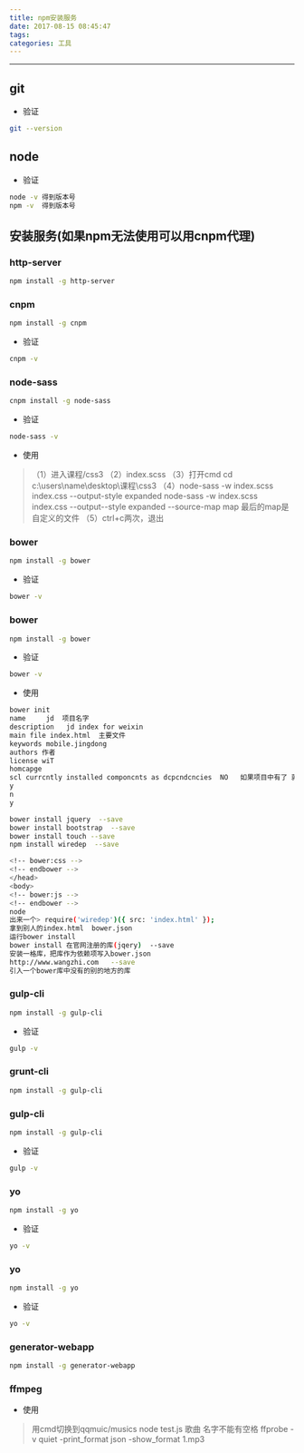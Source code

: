 ```yaml
---
title: npm安装服务
date: 2017-08-15 08:45:47
tags:
categories: 工具
---
```

------

<!-- more -->
## git

* 验证
```bash
git --version
```

## node

* 验证
```bash
node -v 得到版本号
npm -v  得到版本号
```

## 安装服务(如果npm无法使用可以用cnpm代理)

### http-server
```bash
npm install -g http-server
```

### cnpm
```bash
npm install -g cnpm
```
* 验证
```bash
cnpm -v
```
### node-sass
```bash
cnpm install -g node-sass
```
* 验证
```bash
node-sass -v
```
* 使用
>（1）进入课程/css3
>（2）index.scss
>（3）打开cmd  cd  c:\users\name\desktop\课程\css3
>（4）node-sass -w index.scss index.css --output-style expanded
> node-sass -w  index.scss index.css --output--style expanded  --source-map  map  最后的map是自定义的文件
>（5）ctrl+c两次，退出

### bower
```bash
npm install -g bower
```
* 验证
```bash
bower -v
```

### bower
```bash
npm install -g bower
```
* 验证
```bash
bower -v
```
* 使用
```bash
bower init
name     jd  项目名字
description   jd index for weixin
main file index.html  主要文件
keywords mobile.jingdong
authors 作者
license wiT
homcapge
scl currcntly installed componcnts as dcpcndcncies  NO   如果项目中有了 就yes
y
n
y

bower install jquery  --save
bower install bootstrap  --save
bower install touch --save
npm install wiredep  --save

<!-- bower:css -->
<!-- endbower -->
</head>
<body>
<!-- bower:js -->
<!-- endbower -->
node
出来一个> require('wiredep')({ src: 'index.html' });
拿到别人的index.html  bower.json
运行bower install
bower install 在官网注册的库(jqery)  --save
安装一格库，把库作为依赖项写入bower.json
http://www.wangzhi.com   --save
引入一个bower库中没有的别的地方的库
```

### gulp-cli
```bash
npm install -g gulp-cli
```
* 验证
```bash
gulp -v
```

### grunt-cli
```bash
npm install -g gulp-cli
```

### gulp-cli
```bash
npm install -g gulp-cli
```
* 验证
```bash
gulp -v
```

### yo
```bash
npm install -g yo
```
* 验证
```bash
yo -v
```

### yo
```bash
npm install -g yo
```
* 验证
```bash
yo -v
```

### generator-webapp
```bash
npm install -g generator-webapp
```

### ffmpeg

* 使用
> 用cmd切换到qqmuic/musics
> node test.js
> 歌曲 名字不能有空格
> ffprobe -v quiet -print_format json -show_format 1.mp3
